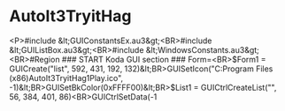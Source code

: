 # AutoIt3TryitHag
&lt;P>#include &amp;lt;GUIConstantsEx.au3&amp;gt;&lt;BR>#include &amp;lt;GUIListBox.au3&amp;gt;&lt;BR>#include &amp;lt;WindowsConstants.au3&amp;gt;&lt;BR>#Region ### START Koda GUI section ### Form=&lt;BR>$Form1 = GUICreate("list", 592, 431, 192, 132)&lt;BR>GUISetIcon("C:Program Files (x86)AutoIt3TryitHag1Play.ico", -1)&lt;BR>GUISetBkColor(0xFFFF00)&lt;BR>$List1 = GUICtrlCreateList("", 56, 384, 401, 86)&lt;BR>GUICtrlSetData(-1

